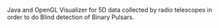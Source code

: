 Java and OpenGL Visualizer for 5D data collected by radio telescopes in order to do Blind detection of Binary Pulsars.